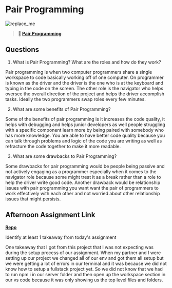 # Pair Programming

![replace_me](https://codeworks.blob.core.windows.net/public/assets/img/illustrations/placeholder.svg)

> **📖 [Pair Programming](https://codeworksacademy.com/fs-student-guide/resources/wk7/01-Pair-Programming)**

## Questions

1. What is Pair Programming? What are the roles and how do they work?

Pair programming is when two computer programmers share a single workspace to code basically working off of one computer. On programmer is known as the driver and the driver is the one who is at the keyboard and typing in the code on the screen. The other role is the navigator who helps oversee the overall direction of the project and helps the driver accomplish tasks. Ideally the two programmers swap roles every few minutes.

2. What are some benefits of Pair Programming?

Some of the benefits of pair programming is it increases the code quality, it helps with debugging and helps junior developers as well people struggling with a specific component learn more by being paired with somebody who has more knowledge. You are able to have better code quality because you can talk through problems and logic of the code you are writing as well as refracture the code together to make it more readable.

3. What are some drawbacks to Pair Programming?

Some drawbacks for pair programming would be people being passive and not actively engaging as a programmer especially when it comes to the navigator role because some might treat it as a break rather than a role to help the driver write good code. Another drawback would be relationship issues with pair programming you want want the pair of programmers to work effectively with each other and not worried about other relationship issues that might persists.

## Afternoon Assignment Link

**[Repo](https://github.com/patrick-misner/week7-postit)**

Identify at least 1 takeaway from today's assignment

One takeaway that I got from this project that I was not expecting was during the setup process of our assignment. When my partner and I were setting up our project we changed all of our env and got them all setup but we were getting a lot of errors in our terminal and it was because we did not know how to setup a fullstack project yet. So we did not know that we had to run npm i in our server folder and then open up the workspace section in our vs code because it was only showing us the top level files and folders.